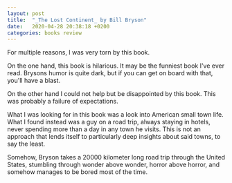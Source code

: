 ```yaml
---
layout: post
title:  "_The Lost Continent_ by Bill Bryson"
date:   2020-04-28 20:38:18 +0200
categories: books review
---
```


For multiple reasons, I was very torn by this book. 

On the one hand, this book is hilarious. It may be the funniest book I've ever read. 
Brysons humor is quite dark, but if you can get on board with that, you'll have a blast.

On the other hand I could not help but be disappointed by this book.
This was probably a failure of expectations. 

What I was looking for in this book was a look into American small town life. 
What I found instead was a guy on a road trip, always staying in hotels, 
never spending more than a day in any town he visits. 
This is not an approach that lends itself to particularly deep insights about said towns, to say the least.

Somehow, Bryson takes a 20000 kilometer long road trip through the United States,
stumbling through wonder above wonder, horror above horror, and somehow manages to be bored most of the time. 












